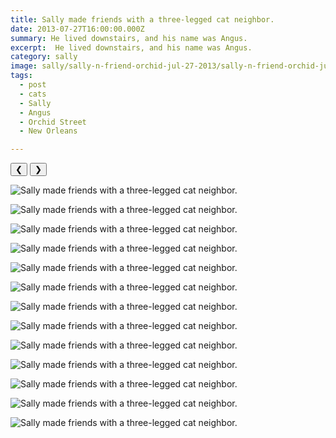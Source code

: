 ```yaml
---
title: Sally made friends with a three-legged cat neighbor.
date: 2013-07-27T16:00:00.000Z
summary: He lived downstairs, and his name was Angus.
excerpt:  He lived downstairs, and his name was Angus.
category: sally
image: sally/sally-n-friend-orchid-jul-27-2013/sally-n-friend-orchid-jul-27-2013-06.jpg
tags:
  - post 
  - cats 
  - Sally
  - Angus
  - Orchid Street
  - New Orleans

---
```


<div id="viewport">
    <button id="buttonPrevious">&#10094;</button>
    <button id="buttonNext">&#10095;</button>

![Sally made friends with a three-legged cat neighbor.](/static/img/sally/sally-n-friend-orchid-jul-27-2013/sally-n-friend-orchid-jul-27-2013-06.jpg "Sally made friends with a three-legged cat neighbor.")

![Sally made friends with a three-legged cat neighbor.](/static/img/sally/sally-n-friend-orchid-jul-27-2013/sally-n-friend-orchid-jul-27-2013-08.jpg "Sally made friends with a three-legged cat neighbor.")

![Sally made friends with a three-legged cat neighbor.](/static/img/sally/sally-n-friend-orchid-jul-27-2013/sally-n-friend-orchid-jul-27-2013-10.jpg "Sally made friends with a three-legged cat neighbor.")

![Sally made friends with a three-legged cat neighbor.](/static/img/sally/sally-n-friend-orchid-jul-27-2013/sally-n-friend-orchid-jul-27-2013-11.jpg "Sally made friends with a three-legged cat neighbor.")

![Sally made friends with a three-legged cat neighbor.](/static/img/sally/sally-n-friend-orchid-jul-27-2013/sally-n-friend-orchid-jul-27-2013-12.jpg "Sally made friends with a three-legged cat neighbor.")

![Sally made friends with a three-legged cat neighbor.](/static/img/sally/sally-n-friend-orchid-jul-27-2013/sally-n-friend-orchid-jul-27-2013-01.jpg "Sally made friends with a three-legged cat neighbor.")

![Sally made friends with a three-legged cat neighbor.](/static/img/sally/sally-n-friend-orchid-jul-27-2013/sally-n-friend-orchid-jul-27-2013-15.jpg "Sally made friends with a three-legged cat neighbor.")

![Sally made friends with a three-legged cat neighbor.](/static/img/sally/sally-n-friend-orchid-jul-27-2013/sally-n-friend-orchid-jul-27-2013-16.jpg "Sally made friends with a three-legged cat neighbor.")

![Sally made friends with a three-legged cat neighbor.](/static/img/sally/sally-n-friend-orchid-jul-27-2013/sally-n-friend-orchid-jul-27-2013-17.jpg "Sally made friends with a three-legged cat neighbor.")

![Sally made friends with a three-legged cat neighbor.](/static/img/sally/sally-n-friend-orchid-jul-27-2013/sally-n-friend-orchid-jul-27-2013-18.jpg "Sally made friends with a three-legged cat neighbor.")

![Sally made friends with a three-legged cat neighbor.](/static/img/sally/sally-n-friend-orchid-jul-27-2013/sally-n-friend-orchid-jul-27-2013-19.jpg "Sally made friends with a three-legged cat neighbor.")

![Sally made friends with a three-legged cat neighbor.](/static/img/sally/sally-n-friend-orchid-jul-27-2013/sally-n-friend-orchid-jul-27-2013-20.jpg "Sally made friends with a three-legged cat neighbor.")

![Sally made friends with a three-legged cat neighbor.](/static/img/sally/sally-n-friend-orchid-jul-27-2013/sally-n-friend-orchid-jul-27-2013-21.jpg "Sally made friends with a three-legged cat neighbor.")

</div>
<div id="caption"></div>